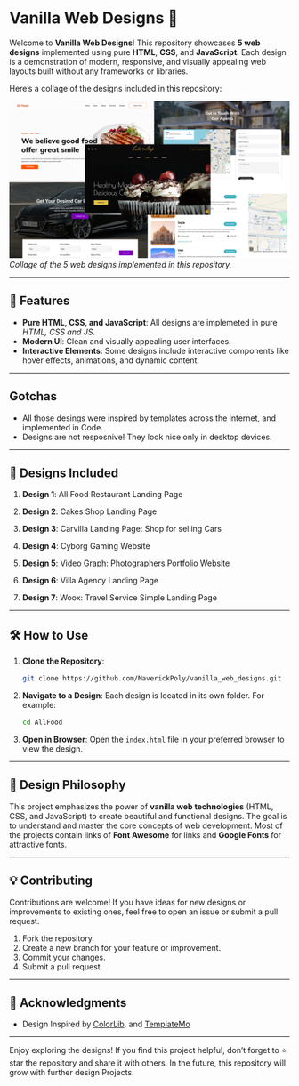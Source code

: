 # Vanilla Web Designs 🎨

Welcome to **Vanilla Web Designs**! This repository showcases **5 web designs** implemented using pure **HTML**, **CSS**, and **JavaScript**. Each design is a demonstration of modern, responsive, and visually appealing web layouts built without any frameworks or libraries.

Here’s a collage of the designs included in this repository:

![Designs Collage](./images/WebDesignsResultImage.png)  
_Collage of the 5 web designs implemented in this repository._

---

## 🚀 Features

- **Pure HTML, CSS, and JavaScript**: All designs are implemeted in pure _HTML, CSS and JS_.
- **Modern UI**: Clean and visually appealing user interfaces.
- **Interactive Elements**: Some designs include interactive components like hover effects, animations, and dynamic content.

---

## Gotchas

- All those desings were inspired by templates across the internet, and implemented in Code.
- Designs are not resposnive! They look nice only in desktop devices.

---

## 📂 Designs Included

1. **Design 1**: All Food Restaurant Landing Page

2. **Design 2**: Cakes Shop Landing Page

3. **Design 3**: Carvilla Landing Page: Shop for selling Cars

4. **Design 4**: Cyborg Gaming Website

5. **Design 5**: Video Graph: Photographers Portfolio Website

6. **Design 6**: Villa Agency Landing Page

7. **Design 7**: Woox: Travel Service Simple Landing Page

---

## 🛠️ How to Use

1. **Clone the Repository**:

   ```bash
   git clone https://github.com/MaverickPoly/vanilla_web_designs.git
   ```

2. **Navigate to a Design**:
   Each design is located in its own folder. For example:

   ```bash
   cd AllFood
   ```

3. **Open in Browser**:
   Open the `index.html` file in your preferred browser to view the design.

---

## 🎨 Design Philosophy

This project emphasizes the power of **vanilla web technologies** (HTML, CSS, and JavaScript) to create beautiful and functional designs. The goal is to understand and master the core concepts of web development. Most of the projects contain links of **Font Awesome** for links and **Google Fonts** for attractive fonts.

---

## 💡 Contributing

Contributions are welcome! If you have ideas for new designs or improvements to existing ones, feel free to open an issue or submit a pull request.

1. Fork the repository.
2. Create a new branch for your feature or improvement.
3. Commit your changes.
4. Submit a pull request.

---

## 🙏 Acknowledgments

- Design Inspired by [ColorLib](https://colorlib.com/). and [TemplateMo](https://templatemo.com/)

---

Enjoy exploring the designs! If you find this project helpful, don’t forget to ⭐️ star the repository and share it with others. In the future, this repository will grow with further design Projects.
